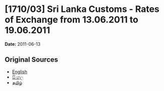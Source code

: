 # [1710/03] Sri Lanka Customs - Rates of Exchange from 13.06.2011 to 19.06.2011

**Date:** 2011-06-13

## Original Sources

- [English](https://documents.gov.lk/view/extra-gazettes/2011/6/1710-03_E.pdf)
- [සිංහල](https://documents.gov.lk/view/extra-gazettes/2011/6/1710-03_S.pdf)
- [தமிழ்](https://documents.gov.lk/view/extra-gazettes/2011/6/1710-03_T.pdf)
